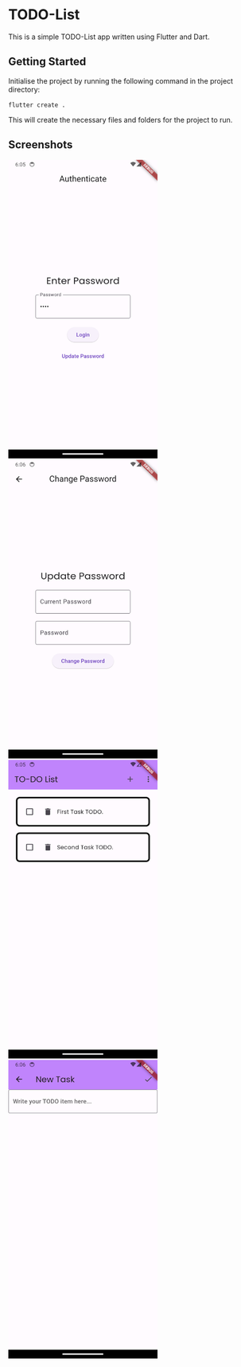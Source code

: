 # TODO-List
This is a simple TODO-List app written using Flutter and Dart.

## Getting Started
Initialise the project by running the following command in the project directory:
```
flutter create .
```
This will create the necessary files and folders for the project to run.

## Screenshots
<img src='Screenshots/login_page.png' width='300' height='600'>&nbsp;&nbsp;&nbsp;&nbsp;
<img src='Screenshots/change_password_page.png' width='300' height='600'>&nbsp;&nbsp;&nbsp;&nbsp;
<img src="Screenshots/tasks_page.png" width='300' height='600'>&nbsp;&nbsp;&nbsp;&nbsp;
<img src="Screenshots/new_task_page.png" width='300' height='600'>&nbsp;&nbsp;&nbsp;&nbsp;